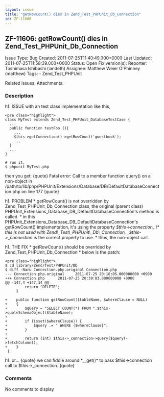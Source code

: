 ```yaml
---
layout: issue
title: "getRowCount() dies in Zend_Test_PHPUnit_Db_Connection"
id: ZF-11606
---
```


ZF-11606: getRowCount() dies in Zend\_Test\_PHPUnit\_Db\_Connection
-------------------------------------------------------------------

 Issue Type: Bug Created: 2011-07-25T11:40:49.000+0000 Last Updated: 2011-07-25T11:58:39.000+0000 Status: Open Fix version(s): 
 Reporter:  Toshimasa Ishibashi (iandeth)  Assignee:  Matthew Weier O'Phinney (matthew)  Tags: - Zend\_Test\_PHPUnit
 
 Related issues: 
 Attachments: 
### Description

h1. ISSUE with an test class implementation like this,

 
    <pre class="highlight">
    class MyTest extends Zend_Test_PHPUnit_DatabaseTestCase {
      ...
      public function testFoo (){
        ...
        $this->getConnection()->getRowCount('guestbook');
        ...
      }
      ...
    }
    
    # run it,
    $ phpunit MyTest.php


then you get: {quote} Fatal error: Call to a member function query() on a non-object in /path/to/lib/php/PHPUnit/Extensions/Database/DB/DefaultDatabaseConnection.php on line 177 {quote}

h1. PROBLEM \* getRowCount() is not overridden by Zend\_Test\_PHPUnit\_Db\_Connection class, the original (parent class) PHPUnit\_Extensions\_Database\_DB\_DefaultDatabaseConnection's method is called. \* in this PHPUnit\_Extensions\_Database\_DB\_DefaultDatabaseConnection's getRowCount() implementation, it's using the property _$this->connection_ \* this is not used with Zend\_Test\_PHPUnit\_Db\_Connection, _$this->\_connection_ is the correct property to use. \* thus, the non-object call.

h1. THE FIX \* getRowCount() should be overrided by Zend\_Test\_PHPUnit\_Db\_Connection \* below is the patch:

 
    <pre class="highlight">
    $ cd library/Zend/Test/PHPUnit/Db
    $ diff -Naru Connection.php.original Connection.php 
    --- Connection.php.original     2011-07-25 20:18:05.000000000 +0900
    +++ Connection.php      2011-07-25 20:39:03.000000000 +0900
    @@ -147,4 +147,14 @@
             return "DELETE";
         }
     
    +    public function getRowCount($tableName, $whereClause = NULL)
    +    {
    +        $query = "SELECT COUNT(*) FROM ".$this->quoteSchemaObject($tableName);
    +
    +        if (isset($whereClause)) {
    +            $query .= " WHERE {$whereClause}";
    +        }
    +
    +        return (int) $this->_connection->query($query)->fetchColumn();
    +    }
     }


h1. or... {quote} we can fiddle around \*\_\_get()\* to pass $this->connection call to $this->\_connection. {quote}

 

 

### Comments

No comments to display